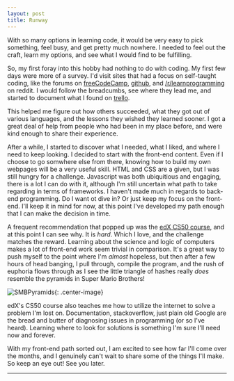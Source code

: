 ```yaml
---
layout: post
title: Runway
---
```

With so many options in learning code, it would be very easy to pick something, feel busy, and get pretty much nowhere. I needed to feel out the craft, learn my options, and see what I would find to be fulfilling.

So, my first foray into this hobby had nothing to do with coding. My first few days were more of a survey. I'd visit sites that had a focus on self-taught coding, like the forums on [freeCodeCamp](https://forum.freecodecamp.org/t/i-got-the-job-heres-what-ive-learned-from-the-job-hunt/137709), [github](https://github.com/P1xt/p1xt-guides/blob/master/job-ready.md), and [/r/learnprogramming](https://www.reddit.com/r/learnprogramming/wiki/faq) on reddit. I would follow the breadcumbs, see where they lead me, and started to document what I found on [trello](https://www.teebl.github.io/images/TrelloLPPage.png).

This helped me figure out how others succeeded, what they got out of various languages, and the lessons they wished they learned sooner. I got a great deal of help from people who had been in my place before, and were kind enough to share their experience.

After a while, I started to discover what I needed, what I liked, and where I need to keep looking. I decided to start with the front-end content. Even if I choose to go somwhere else from there, knowing how to build my own webpages will be a very useful skill. HTML and CSS are a given, but I was still hungry for a challenge. Javascript was both ubiquitious and engaging, there is a lot I can do with it, although I'm still uncertain what path to take regarding in terms of frameworks. I haven't made much in regards to back-end programming. Do I want ot dive in? Or just keep my focus on the front-end. I'll keep it in mind for now, at this point I've developed my path enough that I can make the decision in time.

A frequent recommendation that popped up was the [edX CS50 course](https://courses.edx.org/courses/course-v1:HarvardX+CS50+X/course/), and at this point I can see why. It is *hard*. Which I love, and the challenge matches the reward. Learning about the science and logic of computers makes a lot of front-end work seem trivial in comparison. It's a great way to push myself to the point where I'm *almost* hopeless, but then after a few hours of head banging, I pull through, compile the program, and the rush of euphoria flows through as I see the little triangle of hashes really *does* resemble the pyramids in Super Mario Brothers!

![SMBPyramids](https://teebl.github.io/images/MarioPyramids.png){: .center-image}


edX's CS50 course also teaches me how to utilize the internet to solve a problem I'm lost on. Documentation, stackoverflow, just plain old Google are the bread and butter of diagnosing issues in programming (or so I've heard). Learning where to look for solutions is something I'm sure I'll need now and forever.

With my front-end path sorted out, I am excited to see how far I'll come over the months, and I genuinely can't wait to share some of the things I'll make. So keep an eye out! See you later.

---


